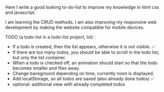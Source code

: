 Here I write a good looking to-do-list to improve my knowledge in html css and javascript.

I am learning the CRUD methods. I am also improving my responsive web development by making the website compatible for mobile devices.

TODO (a todo-list in a todo-list project, lol) :

- If a todo is created, then the list appears, otherwise it is not visible. ✅
- If there are too many todos, you should be able to scroll in the todo list, but only the list container. 
- When a todo is checked off, an animation should start so that the todo becomes smaller and flies away.
- Change background depending on time, currently noon is displayed.
- Add localStorage, so all todos are saved (also already done todos) ✅
- optional: additional view with already completed todos
